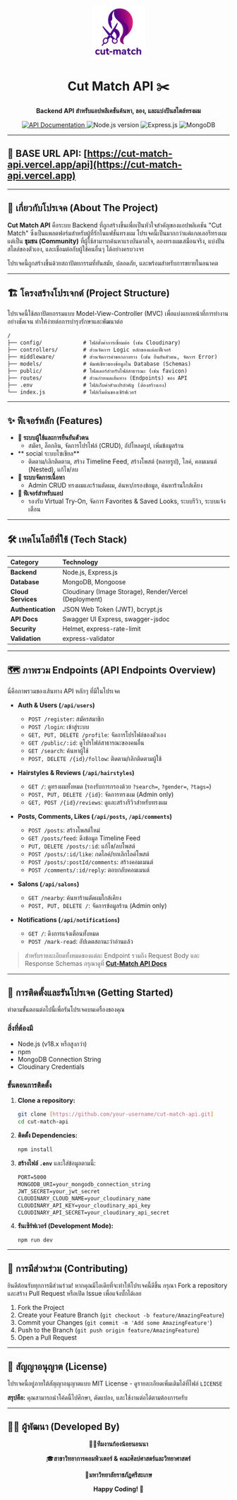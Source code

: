 <div align="center">
  <img src="public/images/cut_match_01.png" alt="Cut Match Logo" width="120" />
  <h1>Cut Match API ✂️</h1>
  <p>
    <strong>Backend API สำหรับแอปพลิเคชันค้นหา, ลอง, และแบ่งปันสไตล์ทรงผม</strong>
  </p>
  <p>
    <a href="https://cut-match-api.vercel.app/api-docs">
      <img src="https://img.shields.io/badge/API_Docs-Swagger-brightgreen.svg?style=for-the-badge" alt="API Documentation">
    </a>
    <img src="https://img.shields.io/badge/Node.js-22.x-339933?style=for-the-badge&logo=nodedotjs" alt="Node.js version">
    <img src="https://img.shields.io/badge/Express.js-4.x-000000?style=for-the-badge&logo=express" alt="Express.js">
    <img src="https://img.shields.io/badge/MongoDB-blue?style=for-the-badge&logo=mongodb" alt="MongoDB">
  </p>
</div>

---

## 📡 **BASE URL API:** **[https://cut-match-api.vercel.app/api](https://cut-match-api.vercel.app)**

---

## 📖 เกี่ยวกับโปรเจค (About The Project)

**Cut Match API** คือระบบ Backend ที่ถูกสร้างขึ้นเพื่อเป็นหัวใจสำคัญของแอปพลิเคชัน "Cut Match" ซึ่งเป็นแพลตฟอร์มสำหรับผู้ที่รักในแฟชั่นทรงผม โปรเจคนี้เป็นมากกว่าแค่แกลเลอรีทรงผม แต่เป็น **ชุมชน (Community)** ที่ผู้ใช้สามารถค้นหาแรงบันดาลใจ, ลองทรงผมเสมือนจริง, แบ่งปันสไตล์ของตัวเอง, และเชื่อมต่อกับผู้ใช้คนอื่นๆ ได้อย่างครบวงจร

โปรเจคนี้ถูกสร้างขึ้นด้วยสถาปัตยกรรมที่ทันสมัย, ปลอดภัย, และพร้อมสำหรับการขยายในอนาคต

---

## 🏗️ โครงสร้างโปรเจกต์ (Project Structure)

โปรเจคนี้ใช้สถาปัตยกรรมแบบ Model-View-Controller (MVC) เพื่อแบ่งแยกหน้าที่การทำงานอย่างชัดเจน ทำให้ง่ายต่อการบำรุงรักษาและพัฒนาต่อ

```
/
├── config/             # ไฟล์ตั้งค่าการเชื่อมต่อ (เช่น Cloudinary)
├── controllers/        # ส่วนจัดการ Logic หลักของแต่ละฟีเจอร์
├── middleware/         # ส่วนจัดการคำขอกลางทาง (เช่น ยืนยันตัวตน, จัดการ Error)
├── models/             # พิมพ์เขียวของข้อมูลใน Database (Schemas)
├── public/             # โฟลเดอร์สำหรับไฟล์สาธารณะ (เช่น favicon)
├── routes/             # ส่วนกำหนดเส้นทาง (Endpoints) ของ API
├── .env                # ไฟล์เก็บค่าตัวแปรสำคัญ (ต้องสร้างเอง)
└── index.js            # ไฟล์เริ่มต้นของเซิร์ฟเวอร์
```

---

## ✨ ฟีเจอร์หลัก (Features)

- **🧍 ระบบผู้ใช้และการยืนยันตัวตน**
  - สมัคร, ล็อกอิน, จัดการโปรไฟล์ (CRUD), อัปโหลดรูป, เพิ่มข้อมูลร้าน
- ** social ระบบโซเชียล**
  - ติดตาม/เลิกติดตาม, สร้าง Timeline Feed, สร้างโพสต์ (หลายรูป), ไลค์, คอมเมนต์ (Nested), แก้ไข/ลบ
- **💇 ระบบจัดการเนื้อหา**
  - Admin CRUD ทรงผมและร้านตัดผม, ค้นหา/กรองข้อมูล, ค้นหาร้านใกล้เคียง
- **📸 ฟีเจอร์สำหรับแอป**
  - รองรับ Virtual Try-On, จัดการ Favorites & Saved Looks, ระบบรีวิว, ระบบแจ้งเตือน

---

## 🛠️ เทคโนโลยีที่ใช้ (Tech Stack)

| Category | Technology |
| :--- | :--- |
| **Backend** | Node.js, Express.js |
| **Database** | MongoDB, Mongoose |
| **Cloud Services** | Cloudinary (Image Storage), Render/Vercel (Deployment) |
| **Authentication** | JSON Web Token (JWT), bcrypt.js |
| **API Docs** | Swagger UI Express, swagger-jsdoc |
| **Security** | Helmet, express-rate-limit |
| **Validation** | express-validator |

---

## 🗺️ ภาพรวม Endpoints (API Endpoints Overview)

นี่คือภาพรวมของเส้นทาง API หลักๆ ที่มีในโปรเจค

- **Auth & Users (`/api/users`)**
  - `POST /register`: สมัครสมาชิก
  - `POST /login`: เข้าสู่ระบบ
  - `GET, PUT, DELETE /profile`: จัดการโปรไฟล์ของตัวเอง
  - `GET /public/:id`: ดูโปรไฟล์สาธารณะของคนอื่น
  - `GET /search`: ค้นหาผู้ใช้
  - `POST, DELETE /{id}/follow`: ติดตาม/เลิกติดตามผู้ใช้

- **Hairstyles & Reviews (`/api/hairstyles`)**
  - `GET /`: ดูทรงผมทั้งหมด (รองรับการกรองด้วย `?search=`, `?gender=`, `?tags=`)
  - `POST, PUT, DELETE /{id}`: จัดการทรงผม (Admin only)
  - `GET, POST /{id}/reviews`: ดูและสร้างรีวิวสำหรับทรงผม

- **Posts, Comments, Likes (`/api/posts`, `/api/comments`)**
  - `POST /posts`: สร้างโพสต์ใหม่
  - `GET /posts/feed`: ดึงข้อมูล Timeline Feed
  - `PUT, DELETE /posts/:id`: แก้ไข/ลบโพสต์
  - `POST /posts/:id/like`: กดไลค์/ยกเลิกไลค์โพสต์
  - `POST /posts/:postId/comments`: สร้างคอมเมนต์
  - `POST /comments/:id/reply`: ตอบกลับคอมเมนต์

- **Salons (`/api/salons`)**
  - `GET /nearby`: ค้นหาร้านตัดผมใกล้เคียง
  - `POST, PUT, DELETE /`: จัดการข้อมูลร้าน (Admin only)

- **Notifications (`/api/notifications`)**
  - `GET /`: ดึงการแจ้งเตือนทั้งหมด
  - `POST /mark-read`: อัปเดตสถานะว่าอ่านแล้ว

> สำหรับรายละเอียดทั้งหมดของแต่ละ Endpoint รวมถึง Request Body และ Response Schemas กรุณาดูที่ **[Cut-Match API Docs](https://cut-match-api.vercel.app/api-docs)**

---

## 🚀 การติดตั้งและรันโปรเจค (Getting Started)
ทำตามขั้นตอนต่อไปนี้เพื่อรันโปรเจคบนเครื่องของคุณ

### สิ่งที่ต้องมี
- Node.js (v18.x หรือสูงกว่า)
- npm
- MongoDB Connection String
- Cloudinary Credentials

### ขั้นตอนการติดตั้ง
1.  **Clone a repository:**
    ```bash
    git clone [https://github.com/your-username/cut-match-api.git]
    cd cut-match-api
    ```

2.  **ติดตั้ง Dependencies:**
    ```bash
    npm install
    ```

3.  **สร้างไฟล์ `.env`** และใส่ข้อมูลตามนี้:
    ```env
    PORT=5000
    MONGODB_URI=your_mongodb_connection_string
    JWT_SECRET=your_jwt_secret
    CLOUDINARY_CLOUD_NAME=your_cloudinary_name
    CLOUDINARY_API_KEY=your_cloudinary_api_key
    CLOUDINARY_API_SECRET=your_cloudinary_api_secret
    ```

4.  **รันเซิร์ฟเวอร์ (Development Mode):**
    ```bash
    npm run dev
    ```
---

## 🤝 การมีส่วนร่วม (Contributing)

ยินดีต้อนรับทุกการมีส่วนร่วม! หากคุณมีไอเดียที่จะทำให้โปรเจคนี้ดีขึ้น กรุณา Fork a repository และสร้าง Pull Request หรือเปิด Issue เพื่อแจ้งบั๊กได้เลย

1.  Fork the Project
2.  Create your Feature Branch (`git checkout -b feature/AmazingFeature`)
3.  Commit your Changes (`git commit -m 'Add some AmazingFeature'`)
4.  Push to the Branch (`git push origin feature/AmazingFeature`)
5.  Open a Pull Request

---

## 📜 สัญญาอนุญาต (License)

โปรเจคนี้อยู่ภายใต้สัญญาอนุญาตแบบ MIT License - ดูรายละเอียดเพิ่มเติมได้ที่ไฟล์ `LICENSE`

**สรุปคือ:** คุณสามารถนำโค้ดนี้ไปศึกษา, ดัดแปลง, และใช้งานต่อได้ตามต้องการครับ

---

## 👨‍💻 ผู้พัฒนา (Developed By)

<div align="center">

🧑‍🎓**ทีมงานก้องน้อยนอนนา**

🎓**สาขาวิทยาการคอมพิวเตอร์ & คณะศิลปศาสตร์และวิทยาศาสตร์**

🏫**มหาวิทยาลัยราชภัฏศรีสะเกษ**

**Happy Coding! 🚀**

</div>